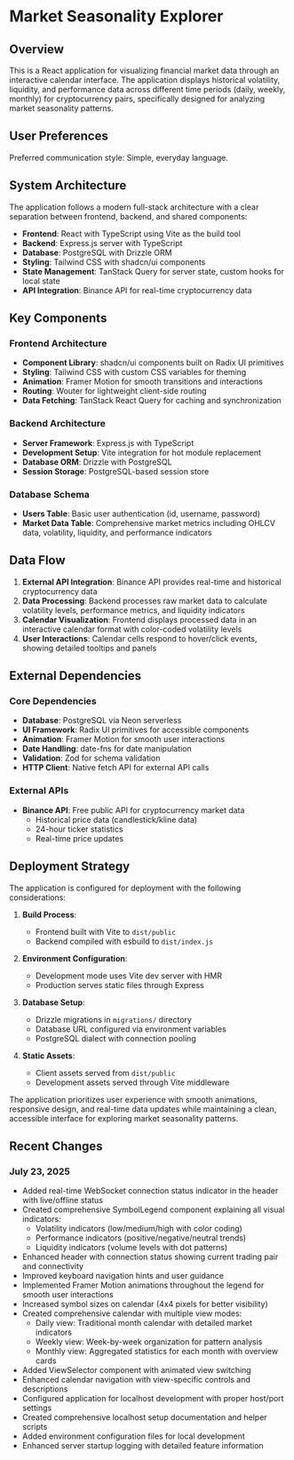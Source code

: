 # Market Seasonality Explorer

## Overview

This is a React application for visualizing financial market data through an interactive calendar interface. The application displays historical volatility, liquidity, and performance data across different time periods (daily, weekly, monthly) for cryptocurrency pairs, specifically designed for analyzing market seasonality patterns.

## User Preferences

Preferred communication style: Simple, everyday language.

## System Architecture

The application follows a modern full-stack architecture with a clear separation between frontend, backend, and shared components:

- **Frontend**: React with TypeScript using Vite as the build tool
- **Backend**: Express.js server with TypeScript
- **Database**: PostgreSQL with Drizzle ORM
- **Styling**: Tailwind CSS with shadcn/ui components
- **State Management**: TanStack Query for server state, custom hooks for local state
- **API Integration**: Binance API for real-time cryptocurrency data

## Key Components

### Frontend Architecture
- **Component Library**: shadcn/ui components built on Radix UI primitives
- **Styling**: Tailwind CSS with custom CSS variables for theming
- **Animation**: Framer Motion for smooth transitions and interactions
- **Routing**: Wouter for lightweight client-side routing
- **Data Fetching**: TanStack React Query for caching and synchronization

### Backend Architecture
- **Server Framework**: Express.js with TypeScript
- **Development Setup**: Vite integration for hot module replacement
- **Database ORM**: Drizzle with PostgreSQL
- **Session Storage**: PostgreSQL-based session store

### Database Schema
- **Users Table**: Basic user authentication (id, username, password)
- **Market Data Table**: Comprehensive market metrics including OHLCV data, volatility, liquidity, and performance indicators

## Data Flow

1. **External API Integration**: Binance API provides real-time and historical cryptocurrency data
2. **Data Processing**: Backend processes raw market data to calculate volatility levels, performance metrics, and liquidity indicators
3. **Calendar Visualization**: Frontend displays processed data in an interactive calendar format with color-coded volatility levels
4. **User Interactions**: Calendar cells respond to hover/click events, showing detailed tooltips and panels

## External Dependencies

### Core Dependencies
- **Database**: PostgreSQL via Neon serverless
- **UI Framework**: Radix UI primitives for accessible components
- **Animation**: Framer Motion for smooth user interactions
- **Date Handling**: date-fns for date manipulation
- **Validation**: Zod for schema validation
- **HTTP Client**: Native fetch API for external API calls

### External APIs
- **Binance API**: Free public API for cryptocurrency market data
  - Historical price data (candlestick/kline data)
  - 24-hour ticker statistics
  - Real-time price updates

## Deployment Strategy

The application is configured for deployment with the following considerations:

1. **Build Process**: 
   - Frontend built with Vite to `dist/public`
   - Backend compiled with esbuild to `dist/index.js`

2. **Environment Configuration**:
   - Development mode uses Vite dev server with HMR
   - Production serves static files through Express

3. **Database Setup**:
   - Drizzle migrations in `migrations/` directory
   - Database URL configured via environment variables
   - PostgreSQL dialect with connection pooling

4. **Static Assets**: 
   - Client assets served from `dist/public`
   - Development assets served through Vite middleware

The application prioritizes user experience with smooth animations, responsive design, and real-time data updates while maintaining a clean, accessible interface for exploring market seasonality patterns.

## Recent Changes

### July 23, 2025
- Added real-time WebSocket connection status indicator in the header with live/offline status
- Created comprehensive SymbolLegend component explaining all visual indicators:
  - Volatility indicators (low/medium/high with color coding)
  - Performance indicators (positive/negative/neutral trends)  
  - Liquidity indicators (volume levels with dot patterns)
- Enhanced header with connection status showing current trading pair and connectivity
- Improved keyboard navigation hints and user guidance
- Implemented Framer Motion animations throughout the legend for smooth user interactions
- Increased symbol sizes on calendar (4x4 pixels for better visibility)
- Created comprehensive calendar with multiple view modes:
  - Daily view: Traditional month calendar with detailed market indicators
  - Weekly view: Week-by-week organization for pattern analysis
  - Monthly view: Aggregated statistics for each month with overview cards
- Added ViewSelector component with animated view switching
- Enhanced calendar navigation with view-specific controls and descriptions
- Configured application for localhost development with proper host/port settings
- Created comprehensive localhost setup documentation and helper scripts
- Added environment configuration files for local development
- Enhanced server startup logging with detailed feature information